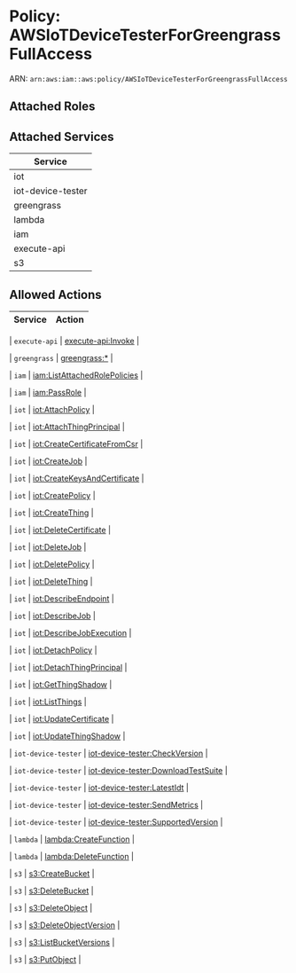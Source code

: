 # Policy: AWSIoTDeviceTesterForGreengrassFullAccess

ARN: `arn:aws:iam::aws:policy/AWSIoTDeviceTesterForGreengrassFullAccess`

## Attached Roles

## Attached Services

| Service |
|---------|
| iot |
| iot-device-tester |
| greengrass |
| lambda |
| iam |
| execute-api |
| s3 |

## Allowed Actions

| Service | Action |
|:-------:|--------|

| `execute-api` | [execute-api:Invoke](../actions.md#execute-api:invoke) |

| `greengrass` | [greengrass:*](../actions.md#greengrass:all) |

| `iam` | [iam:ListAttachedRolePolicies](../actions.md#iam:listattachedrolepolicies) |

| `iam` | [iam:PassRole](../actions.md#iam:passrole) |

| `iot` | [iot:AttachPolicy](../actions.md#iot:attachpolicy) |

| `iot` | [iot:AttachThingPrincipal](../actions.md#iot:attachthingprincipal) |

| `iot` | [iot:CreateCertificateFromCsr](../actions.md#iot:createcertificatefromcsr) |

| `iot` | [iot:CreateJob](../actions.md#iot:createjob) |

| `iot` | [iot:CreateKeysAndCertificate](../actions.md#iot:createkeysandcertificate) |

| `iot` | [iot:CreatePolicy](../actions.md#iot:createpolicy) |

| `iot` | [iot:CreateThing](../actions.md#iot:creatething) |

| `iot` | [iot:DeleteCertificate](../actions.md#iot:deletecertificate) |

| `iot` | [iot:DeleteJob](../actions.md#iot:deletejob) |

| `iot` | [iot:DeletePolicy](../actions.md#iot:deletepolicy) |

| `iot` | [iot:DeleteThing](../actions.md#iot:deletething) |

| `iot` | [iot:DescribeEndpoint](../actions.md#iot:describeendpoint) |

| `iot` | [iot:DescribeJob](../actions.md#iot:describejob) |

| `iot` | [iot:DescribeJobExecution](../actions.md#iot:describejobexecution) |

| `iot` | [iot:DetachPolicy](../actions.md#iot:detachpolicy) |

| `iot` | [iot:DetachThingPrincipal](../actions.md#iot:detachthingprincipal) |

| `iot` | [iot:GetThingShadow](../actions.md#iot:getthingshadow) |

| `iot` | [iot:ListThings](../actions.md#iot:listthings) |

| `iot` | [iot:UpdateCertificate](../actions.md#iot:updatecertificate) |

| `iot` | [iot:UpdateThingShadow](../actions.md#iot:updatethingshadow) |

| `iot-device-tester` | [iot-device-tester:CheckVersion](../actions.md#iot-device-tester:checkversion) |

| `iot-device-tester` | [iot-device-tester:DownloadTestSuite](../actions.md#iot-device-tester:downloadtestsuite) |

| `iot-device-tester` | [iot-device-tester:LatestIdt](../actions.md#iot-device-tester:latestidt) |

| `iot-device-tester` | [iot-device-tester:SendMetrics](../actions.md#iot-device-tester:sendmetrics) |

| `iot-device-tester` | [iot-device-tester:SupportedVersion](../actions.md#iot-device-tester:supportedversion) |

| `lambda` | [lambda:CreateFunction](../actions.md#lambda:createfunction) |

| `lambda` | [lambda:DeleteFunction](../actions.md#lambda:deletefunction) |

| `s3` | [s3:CreateBucket](../actions.md#s3:createbucket) |

| `s3` | [s3:DeleteBucket](../actions.md#s3:deletebucket) |

| `s3` | [s3:DeleteObject](../actions.md#s3:deleteobject) |

| `s3` | [s3:DeleteObjectVersion](../actions.md#s3:deleteobjectversion) |

| `s3` | [s3:ListBucketVersions](../actions.md#s3:listbucketversions) |

| `s3` | [s3:PutObject](../actions.md#s3:putobject) |
